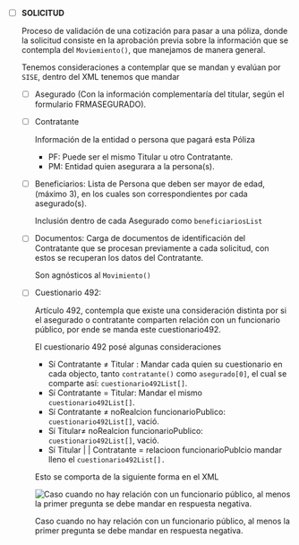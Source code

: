 - [ ]  **SOLICITUD**
    
    Proceso de validación de una cotización para pasar a una póliza, donde la solicitud consiste en la aprobación previa sobre la información que se contempla del `Moviemiento()`, que manejamos de manera general.
    
    Tenemos consideraciones a contemplar que se mandan y evalúan por `SISE`, dentro del XML tenemos que mandar
    
    - [ ]  Asegurado (Con la información complementaría del titular, según el formulario FRMASEGURADO).
    - [ ]  Contratante
        
        Información de la entidad o persona que pagará esta Póliza
        
        - PF: Puede ser el mismo Titular u otro Contratante.
        - PM: Entidad quien asegurara a la persona(s).
    - [ ]  Beneficiarios: Lista de Persona que deben ser mayor de edad, (máximo 3), en los cuales son correspondientes por cada asegurado(s).
        
        Inclusión dentro de cada Asegurado como `beneficiariosList`
        
    - [ ]  Documentos: Carga de documentos de identificación del Contratante que se procesan previamente a cada solicitud, con estos se recuperan los datos del Contratante.
        
        Son agnósticos al `Movimiento()`
        
    - [ ]  Cuestionario 492:
        
        Artículo 492, contempla que existe una consideración distinta por si el asegurado o contratante comparten relación con un funcionario público, por ende se manda este cuestionario492.
        
        El cuestionario 492 posé algunas consideraciones
        
        - Sí Contratante ≠ Titular : Mandar cada quien su cuestionario en cada objecto, tanto `contratante()` como `asegurado[0]`, el cual se comparte así: `cuestionario492List[]`.
        - Sí Contratante = Titular: Mandar el mismo `cuestionario492List[]`.
        - Sí Contratante ≠ noRealcion funcionarioPublico: `cuestionario492List[]`, vació.
        - Sí Titular≠ noRealcion funcionarioPublico: `cuestionario492List[]`, vació.
        - Sí Titular | | Contratante = relacioon funcionarioPublcio mandar lleno el `cuestionario492List[].`
        
        Esto se comporta de la siguiente forma en el XML
        
        ![Caso cuando no hay relación con un funcionario público, al menos la primer pregunta se debe mandar en  respuesta negativa.](attachment:f52c7724-fb44-4458-8bf1-ad5ace3d4b5d:unnamed.png)
        
        Caso cuando no hay relación con un funcionario público, al menos la primer pregunta se debe mandar en  respuesta negativa.
